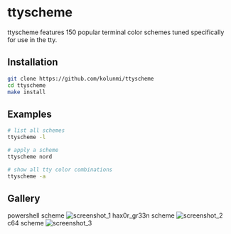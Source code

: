 # ttyscheme

ttyscheme features 150 popular terminal color schemes tuned specifically for use in the tty.

## Installation
```bash
git clone https://github.com/kolunmi/ttyscheme
cd ttyscheme
make install
```

## Examples
```bash
# list all schemes
ttyscheme -l

# apply a scheme
ttyscheme nord

# show all tty color combinations
ttyscheme -a
```

## Gallery
powershell scheme
![screenshot_1](https://user-images.githubusercontent.com/113054217/200143732-222e1d59-d0c9-41ba-a3d7-d80f7c3f37c9.png)
hax0r_gr33n scheme
![screenshot_2](https://user-images.githubusercontent.com/113054217/200143735-d8a50ba2-af96-4fab-85d1-5b9b0847afa9.png)
c64 scheme
![screenshot_3](https://user-images.githubusercontent.com/113054217/200143751-9fa2f90b-07b6-4774-8578-4d57ed783cea.png)

